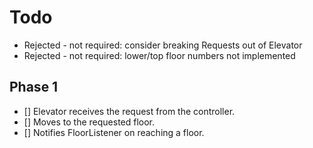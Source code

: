 # Todo

* Rejected - not required: consider breaking Requests out of Elevator
* Rejected - not required: lower/top floor numbers not implemented

Phase 1
----

- [] Elevator receives the request from the controller.
- [] Moves to the requested floor.
- [] Notifies FloorListener on reaching a floor.
